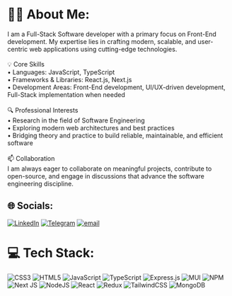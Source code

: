 # 👨‍💻 About Me:
I am a Full-Stack Software developer with a primary focus on Front-End development. My expertise lies in crafting modern, scalable, and user-centric web applications using cutting-edge technologies.<br><br>💡 Core Skills<br>• Languages: JavaScript, TypeScript<br>• Frameworks & Libraries: React.js, Next.js<br>• Development Areas: Front-End development, UI/UX-driven development, Full-Stack implementation when needed<br><br>🔍 Professional Interests<br>• Research in the field of Software Engineering<br>• Exploring modern web architectures and best practices<br>• Bridging theory and practice to build reliable, maintainable, and efficient software<br><br>📫 Collaboration<br>I am always eager to collaborate on meaningful projects, contribute to open-source, and engage in discussions that advance the software engineering discipline.


## 🌐 Socials:
[![LinkedIn](https://img.shields.io/badge/LinkedIn-%230077B5.svg?logo=linkedin&logoColor=white)](https://linkedin.com/in/shayansaed) [![Telegram](https://img.shields.io/badge/Telegram-%230077B5.svg?logo=linkedin&logoColor=white)](https://t.me/developerkid01) [![email](https://img.shields.io/badge/Email-D14836?logo=gmail&logoColor=white)](mailto:shayansaed.dev@gmail.com) 

# 💻 Tech Stack:
![CSS3](https://img.shields.io/badge/css3-%231572B6.svg?style=for-the-badge&logo=css3&logoColor=white) ![HTML5](https://img.shields.io/badge/html5-%23E34F26.svg?style=for-the-badge&logo=html5&logoColor=white) ![JavaScript](https://img.shields.io/badge/javascript-%23323330.svg?style=for-the-badge&logo=javascript&logoColor=%23F7DF1E) ![TypeScript](https://img.shields.io/badge/typescript-%23007ACC.svg?style=for-the-badge&logo=typescript&logoColor=white) ![Express.js](https://img.shields.io/badge/express.js-%23404d59.svg?style=for-the-badge&logo=express&logoColor=%2361DAFB) ![MUI](https://img.shields.io/badge/MUI-%230081CB.svg?style=for-the-badge&logo=mui&logoColor=white) ![NPM](https://img.shields.io/badge/NPM-%23CB3837.svg?style=for-the-badge&logo=npm&logoColor=white) ![Next JS](https://img.shields.io/badge/Next-black?style=for-the-badge&logo=next.js&logoColor=white) ![NodeJS](https://img.shields.io/badge/node.js-6DA55F?style=for-the-badge&logo=node.js&logoColor=white) ![React](https://img.shields.io/badge/react-%2320232a.svg?style=for-the-badge&logo=react&logoColor=%2361DAFB) ![Redux](https://img.shields.io/badge/redux-%23593d88.svg?style=for-the-badge&logo=redux&logoColor=white) ![TailwindCSS](https://img.shields.io/badge/tailwindcss-%2338B2AC.svg?style=for-the-badge&logo=tailwind-css&logoColor=white) ![MongoDB](https://img.shields.io/badge/MongoDB-%234ea94b.svg?style=for-the-badge&logo=mongodb&logoColor=white)

<!-- Proudly created with GPRM ( https://gprm.itsvg.in ) -->
